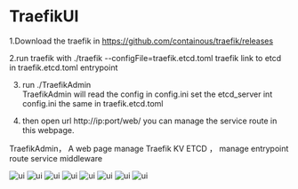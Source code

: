 # TraefikUI
1.Download  the traefik in https://github.com/containous/traefik/releases

2.run traefik with  ./traefik --configFile=traefik.etcd.toml
  traefik link to etcd in traefik.etcd.toml entrypoint
  
3. run ./TraefikAdmin  
 TraefikAdmin will read the config in config.ini
 set the etcd_server int config.ini the same in traefik.etcd.toml
 
4. then open url http://ip:port/web/
   you can manage the service route in this webpage.
 

TraefikAdmin，
A web page manage Traefik KV ETCD ，
manage entrypoint route service middleware

![ui](https://github.com/zzxap/TraefikUI/blob/master/images/8.PNG)
![ui](https://github.com/zzxap/TraefikUI/blob/master/images/1.PNG)
![ui](https://github.com/zzxap/TraefikUI/blob/master/images/2.PNG)
![ui](https://github.com/zzxap/TraefikUI/blob/master/images/3.PNG)
![ui](https://github.com/zzxap/TraefikUI/blob/master/images/4.PNG)
![ui](https://github.com/zzxap/TraefikUI/blob/master/images/5.PNG)
![ui](https://github.com/zzxap/TraefikUI/blob/master/images/6.PNG)
![ui](https://github.com/zzxap/TraefikUI/blob/master/images/7.PNG)





